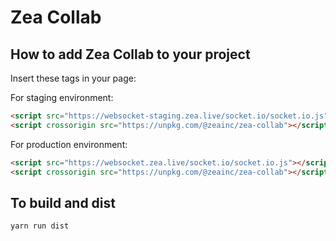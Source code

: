 # Zea Collab

## How to add Zea Collab to your project

Insert these tags in your page:

For staging environment:

```html
<script src="https://websocket-staging.zea.live/socket.io/socket.io.js"></script>
<script crossorigin src="https://unpkg.com/@zeainc/zea-collab"></script>
```

For production environment:

```html
<script src="https://websocket.zea.live/socket.io/socket.io.js"></script>
<script crossorigin src="https://unpkg.com/@zeainc/zea-collab"></script>
```


## To build and dist

```bash
yarn run dist
```

